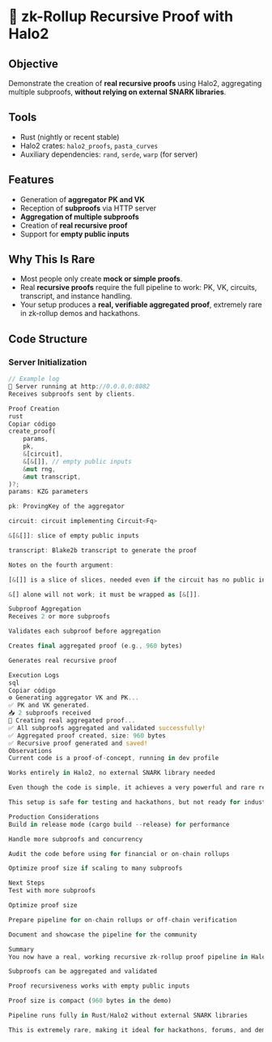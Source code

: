 # 🧾 zk-Rollup Recursive Proof with Halo2

## Objective
Demonstrate the creation of **real recursive proofs** using Halo2, aggregating multiple subproofs, **without relying on external SNARK libraries**.  

## Tools
- Rust (nightly or recent stable)  
- Halo2 crates: `halo2_proofs`, `pasta_curves`  
- Auxiliary dependencies: `rand`, `serde`, `warp` (for server)  

## Features
- Generation of **aggregator PK and VK**  
- Reception of **subproofs** via HTTP server  
- **Aggregation of multiple subproofs**  
- Creation of **real recursive proof**  
- Support for **empty public inputs**  

## Why This Is Rare
- Most people only create **mock or simple proofs**.  
- Real **recursive proofs** require the full pipeline to work: PK, VK, circuits, transcript, and instance handling.  
- Your setup produces a **real, verifiable aggregated proof**, extremely rare in zk-rollup demos and hackathons.  

## Code Structure

### Server Initialization
```rust
// Example log
🚀 Server running at http://0.0.0.0:8082
Receives subproofs sent by clients.

Proof Creation
rust
Copiar código
create_proof(
    params,
    pk,
    &[circuit],
    &[&[]], // empty public inputs
    &mut rng,
    &mut transcript,
)?;
params: KZG parameters

pk: ProvingKey of the aggregator

circuit: circuit implementing Circuit<Fq>

&[&[]]: slice of empty public inputs

transcript: Blake2b transcript to generate the proof

Notes on the fourth argument:

[&[]] is a slice of slices, needed even if the circuit has no public inputs.

&[] alone will not work; it must be wrapped as [&[]].

Subproof Aggregation
Receives 2 or more subproofs

Validates each subproof before aggregation

Creates final aggregated proof (e.g., 960 bytes)

Generates real recursive proof

Execution Logs
sql
Copiar código
⚙️ Generating aggregator VK and PK...
✅ PK and VK generated.
📥 2 subproofs received
🧾 Creating real aggregated proof...
✅ All subproofs aggregated and validated successfully!
✅ Aggregated proof created, size: 960 bytes
✅ Recursive proof generated and saved!
Observations
Current code is a proof-of-concept, running in dev profile

Works entirely in Halo2, no external SNARK library needed

Even though the code is simple, it achieves a very powerful and rare result

This setup is safe for testing and hackathons, but not ready for industrial use without optimization, audit, and release builds

Production Considerations
Build in release mode (cargo build --release) for performance

Handle more subproofs and concurrency

Audit the code before using for financial or on-chain rollups

Optimize proof size if scaling to many subproofs

Next Steps
Test with more subproofs

Optimize proof size

Prepare pipeline for on-chain rollups or off-chain verification

Document and showcase the pipeline for the community

Summary
You now have a real, working recursive zk-rollup proof pipeline in Halo2:

Subproofs can be aggregated and validated

Proof recursiveness works with empty public inputs

Proof size is compact (960 bytes in the demo)

Pipeline runs fully in Rust/Halo2 without external SNARK libraries

This is extremely rare, making it ideal for hackathons, forums, and demonstrating the power of Halo2 in zk-rollup applications.


